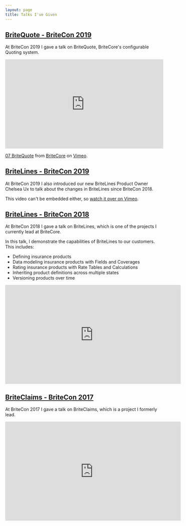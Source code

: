 ```yaml
---
layout: page
title: Talks I've Given
---
```


<h2>
    <a href="https://vimeo.com/374295881" target="_blank">
        BriteQuote - BriteCon 2019
    </a>
</h2>

At BriteCon 2019 I gave a talk on BriteQuote, BriteCore's configurable Quoting system.

<!-- This video can't be embedded, so instead <a href="https://vimeo.com/374295881" target="_blank">watch it over on Vimeo</a>. -->

<div style="padding:56.25% 0 0 0;position:relative;"><iframe src="https://player.vimeo.com/video/374295881" style="position:absolute;top:0;left:0;width:100%;height:100%;" frameborder="0" allow="autoplay; fullscreen" allowfullscreen></iframe></div><script src="https://player.vimeo.com/api/player.js"></script>
<p><a href="https://vimeo.com/374295881">07 BriteQuote</a> from <a href="https://vimeo.com/user60930511">BriteCore</a> on <a href="https://vimeo.com">Vimeo</a>.</p>

<h2>
    <a href="https://vimeo.com/374295506" target="_blank">
        BriteLines - BriteCon 2019
    </a>
</h2>

At BriteCon 2019 I also introduced our new BriteLines Product Owner Chelsea Ux to talk about the changes in BriteLines since BriteCon 2018.

This video can't be embedded either, so <a href="https://vimeo.com/374295506" target="_blank">watch it over on Vimeo</a>.

<h2>
    <a href="https://youtu.be/oe0KgXxGQZ4" target="_blank">
        BriteLines - BriteCon 2018
    </a>
</h2>

At BriteCon 2018 I gave a talk on BriteLines, which is one of the projects I currently lead at BriteCore.

In this talk, I demonstrate the capabilities of BriteLines to our customers. This includes:

* Defining insurance products
* Data modeling insurance products with Fields and Coverages
* Rating insurance products with Rate Tables and Calculations
* Inheriting product definitions across multiple states
* Versioning products over time

<iframe width="560" height="315" src="https://www.youtube.com/embed/oe0KgXxGQZ4" frameborder="0" allow="accelerometer; autoplay; encrypted-media; gyroscope; picture-in-picture" allowfullscreen></iframe>

<h2>
    <a href="https://youtu.be/ndTALDFE2wk" target="_blank">
        BriteClaims - BriteCon 2017
    </a>
</h2>

At BriteCon 2017 I gave a talk on BriteClaims, which is a project I formerly lead.

<iframe width="560" height="315" src="https://www.youtube.com/embed/ndTALDFE2wk" frameborder="0" allow="accelerometer; autoplay; encrypted-media; gyroscope; picture-in-picture" allowfullscreen></iframe>
